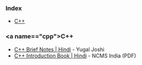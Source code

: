 ### Index

* [C++](#cpp)


### <a name=="cpp"></a>C++

* [C++ Brief Notes \| Hindi](https://ehindistudy.com/2020/12/01/cpp-notes-in-hindi/) - Yugal Joshi
* [C++ Introduction Book \| Hindi](https://ncsmindia.com/wp-content/uploads/2012/04/c++-hindi.pdf) - NCMS India (PDF)

